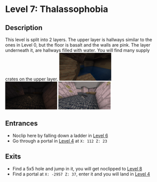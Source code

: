 # Level 7: Thalassophobia

## Description
This level is split into 2 layers. The upper layer is hallways similar to the ones in Level 0, but the floor is basalt and the walls are pink. The layer underneath it, are hallways filled with water. You will find many supply crates on the upper layer.
<img src="./img/Level_7_downstairs.png" title="Downstairs" width="33%" />
<img src="./img/Level_7_upstairs_dark.png" title="Upstairs (original)" width="33%"/>
<img src="./img/Level_7_upstairs_bright.png" title="Upstairs (brightend)" width="33%" />


## Entrances
* Noclip here by falling down a ladder in <a href="./Level_6.md">Level 6</a>
* Go through a portal in <a href="./Level_4.md">Level 4</a> at `X: 112 Z: 23`

## Exits
* Find a 5x5 hole and jump in it, you will get noclipped to <a href="./Level_8.md">Level 8</a>
* Find a portal at `X: -2957 Z: 37`, enter it and you will land in <a href="./Level_4.md">Level 4</a>